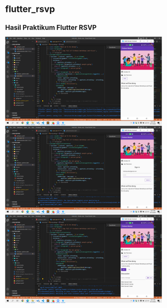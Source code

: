 # flutter_rsvp

## Hasil Praktikum Flutter RSVP

<img src="images/1.png" />
<img src="images/2.png" />
<img src="images/3.png" />
